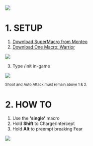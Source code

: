 
![](http://i.imgur.com/z7ZczPu.png)
---



# **1. SETUP**
1. [Download SuperMacro from Monteo](https://github.com/Monteo/SuperMacro)
2. [Download One Macro: Warrior](https://github.com/smdepotter/one_macro_warrior/archive/master.zip)

![](https://i.imgur.com/T15RR1s.png)

3. Type /init in-game

![](https://i.imgur.com/E2qoJIK.png)

<sup>Shoot and Auto Attack must remain above 1 & 2.</sup>

# **2. HOW TO**
1. Use the **'single'** macro
2. Hold **Shift** to Charge/Intercept
3. Hold **Alt** to preempt breaking Fear

![](https://i.imgur.com/SEoBroQ.jpg)
